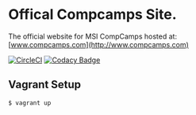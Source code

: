# Offical Compcamps Site.

The official website for MSI CompCamps hosted at: [www.compcamps.com](http://www.compcamps.com)

[![CircleCI](https://circleci.com/gh/CompCamps/Website/tree/master.svg?style=shield)](https://circleci.com/gh/CompCamps/Website/tree/master) [![Codacy Badge](https://api.codacy.com/project/badge/Grade/149361ead11842a793ee786ee5db66ea)](https://www.codacy.com/app/CompCamps/Website?utm_source=github.com&amp;utm_medium=referral&amp;utm_content=CompCamps/Website&amp;utm_campaign=Badge_Grade)

## Vagrant Setup

`$ vagrant up`

